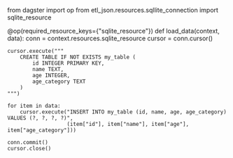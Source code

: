 from dagster import op
from etl_json.resources.sqllite_connection import sqlite_resource

@op(required_resource_keys={"sqlite_resource"})
def load_data(context, data):
    conn = context.resources.sqlite_resource
    cursor = conn.cursor()

    cursor.execute("""
        CREATE TABLE IF NOT EXISTS my_table (
            id INTEGER PRIMARY KEY,
            name TEXT,
            age INTEGER,
            age_category TEXT
        )
    """)

    for item in data:
        cursor.execute("INSERT INTO my_table (id, name, age, age_category) VALUES (?, ?, ?, ?)",
                       (item["id"], item["name"], item["age"], item["age_category"]))
    
    conn.commit()
    cursor.close()

